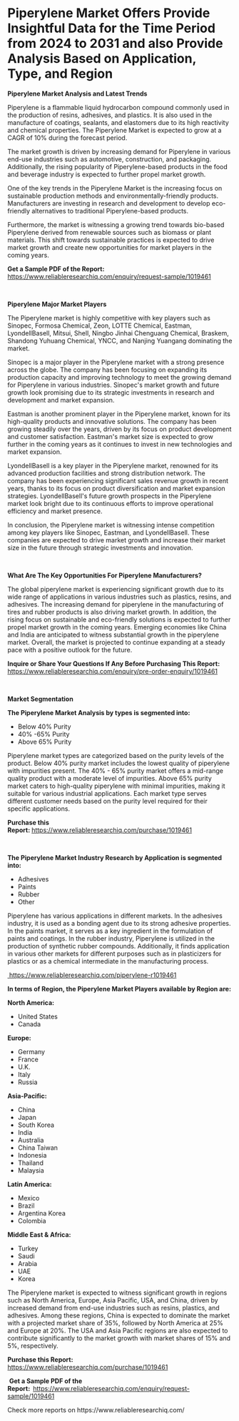 <p><h1>Piperylene Market Offers Provide Insightful Data for the Time Period from 2024 to 2031 and also Provide Analysis Based on Application, Type, and Region</h1></p><p><strong>Piperylene Market Analysis and Latest Trends</strong></p>
<p><p>Piperylene is a flammable liquid hydrocarbon compound commonly used in the production of resins, adhesives, and plastics. It is also used in the manufacture of coatings, sealants, and elastomers due to its high reactivity and chemical properties. The Piperylene Market is expected to grow at a CAGR of 10% during the forecast period.</p><p>The market growth is driven by increasing demand for Piperylene in various end-use industries such as automotive, construction, and packaging. Additionally, the rising popularity of Piperylene-based products in the food and beverage industry is expected to further propel market growth.</p><p>One of the key trends in the Piperylene Market is the increasing focus on sustainable production methods and environmentally-friendly products. Manufacturers are investing in research and development to develop eco-friendly alternatives to traditional Piperylene-based products.</p><p>Furthermore, the market is witnessing a growing trend towards bio-based Piperylene derived from renewable sources such as biomass or plant materials. This shift towards sustainable practices is expected to drive market growth and create new opportunities for market players in the coming years.</p></p>
<p><strong>Get a Sample PDF of the Report:&nbsp;</strong> <a href="https://www.reliableresearchiq.com/enquiry/request-sample/1019461">https://www.reliableresearchiq.com/enquiry/request-sample/1019461</a></p>
<p>&nbsp;</p>
<p><strong>Piperylene Major Market Players</strong></p>
<p><p>The Piperylene market is highly competitive with key players such as Sinopec, Formosa Chemical, Zeon, LOTTE Chemical, Eastman, LyondellBasell, Mitsui, Shell, Ningbo Jinhai Chenguang Chemical, Braskem, Shandong Yuhuang Chemical, YNCC, and Nanjing Yuangang dominating the market.</p><p>Sinopec is a major player in the Piperylene market with a strong presence across the globe. The company has been focusing on expanding its production capacity and improving technology to meet the growing demand for Piperylene in various industries. Sinopec's market growth and future growth look promising due to its strategic investments in research and development and market expansion.</p><p>Eastman is another prominent player in the Piperylene market, known for its high-quality products and innovative solutions. The company has been growing steadily over the years, driven by its focus on product development and customer satisfaction. Eastman's market size is expected to grow further in the coming years as it continues to invest in new technologies and market expansion.</p><p>LyondellBasell is a key player in the Piperylene market, renowned for its advanced production facilities and strong distribution network. The company has been experiencing significant sales revenue growth in recent years, thanks to its focus on product diversification and market expansion strategies. LyondellBasell's future growth prospects in the Piperylene market look bright due to its continuous efforts to improve operational efficiency and market presence.</p><p>In conclusion, the Piperylene market is witnessing intense competition among key players like Sinopec, Eastman, and LyondellBasell. These companies are expected to drive market growth and increase their market size in the future through strategic investments and innovation.</p></p>
<p>&nbsp;</p>
<p><strong>What Are The Key Opportunities For Piperylene Manufacturers?</strong></p>
<p><p>The global piperylene market is experiencing significant growth due to its wide range of applications in various industries such as plastics, resins, and adhesives. The increasing demand for piperylene in the manufacturing of tires and rubber products is also driving market growth. In addition, the rising focus on sustainable and eco-friendly solutions is expected to further propel market growth in the coming years. Emerging economies like China and India are anticipated to witness substantial growth in the piperylene market. Overall, the market is projected to continue expanding at a steady pace with a positive outlook for the future.</p></p>
<p><strong>Inquire or Share Your Questions If Any Before Purchasing This Report:</strong> <a href="https://www.reliableresearchiq.com/enquiry/pre-order-enquiry/1019461">https://www.reliableresearchiq.com/enquiry/pre-order-enquiry/1019461</a></p>
<p>&nbsp;</p>
<p><strong>Market Segmentation</strong></p>
<p><strong>The Piperylene Market Analysis by types is segmented into:</strong></p>
<p><ul><li>Below 40% Purity</li><li>40% -65% Purity</li><li>Above 65% Purity</li></ul></p>
<p><p>Piperylene market types are categorized based on the purity levels of the product. Below 40% purity market includes the lowest quality of piperylene with impurities present. The 40% - 65% purity market offers a mid-range quality product with a moderate level of impurities. Above 65% purity market caters to high-quality piperylene with minimal impurities, making it suitable for various industrial applications. Each market type serves different customer needs based on the purity level required for their specific applications.</p></p>
<p><strong>Purchase this Report:&nbsp;</strong><a href="https://www.reliableresearchiq.com/purchase/1019461">https://www.reliableresearchiq.com/purchase/1019461</a></p>
<p>&nbsp;</p>
<p><strong>The Piperylene Market Industry Research by Application is segmented into:</strong></p>
<p><ul><li>Adhesives</li><li>Paints</li><li>Rubber</li><li>Other</li></ul></p>
<p><p>Piperylene has various applications in different markets. In the adhesives industry, it is used as a bonding agent due to its strong adhesive properties. In the paints market, it serves as a key ingredient in the formulation of paints and coatings. In the rubber industry, Piperylene is utilized in the production of synthetic rubber compounds. Additionally, it finds application in various other markets for different purposes such as in plasticizers for plastics or as a chemical intermediate in the manufacturing process.</p></p>
<p><a href="https://www.reliableresearchiq.com/piperylene-r1019461">&nbsp;https://www.reliableresearchiq.com/piperylene-r1019461</a></p>
<p><strong>In terms of Region, the Piperylene Market Players available by Region are:</strong></p>
<p>
    <p> <strong> North America: </strong>
        <ul>
            <li>United States</li>
            <li>Canada</li>
        </ul>
        </p> 
    <p> <strong> Europe: </strong>
        <ul>
            <li>Germany</li>
            <li>France</li>
            <li>U.K.</li>
            <li>Italy</li>
            <li>Russia</li>
        </ul>
        </p> 
    <p> <strong> Asia-Pacific: </strong>
        <ul>
            <li>China</li>
            <li>Japan</li>
            <li>South Korea</li>
            <li>India</li>
            <li>Australia</li>
            <li>China Taiwan</li>
            <li>Indonesia</li>
            <li>Thailand</li>
            <li>Malaysia</li>
        </ul>
        </p> 
    <p> <strong> Latin America: </strong>
        <ul>
            <li>Mexico</li>
            <li>Brazil</li>
            <li>Argentina Korea</li>
            <li>Colombia</li>
        </ul>
        </p> 
    <p> <strong> Middle East & Africa: </strong>
        <ul>
            <li>Turkey</li>
            <li>Saudi</li>
            <li>Arabia</li>
            <li>UAE</li>
            <li>Korea</li>
        </ul>
    </p>
    </p>
<p><p>The Piperylene market is expected to witness significant growth in regions such as North America, Europe, Asia Pacific, USA, and China, driven by increased demand from end-use industries such as resins, plastics, and adhesives. Among these regions, China is expected to dominate the market with a projected market share of 35%, followed by North America at 25% and Europe at 20%. The USA and Asia Pacific regions are also expected to contribute significantly to the market growth with market shares of 15% and 5%, respectively.</p></p>
<p><strong>Purchase this Report: </strong><a href="https://www.reliableresearchiq.com/purchase/1019461">https://www.reliableresearchiq.com/purchase/1019461</a></p>
<p>&nbsp;<strong>Get a Sample PDF of the Report:&nbsp;&nbsp;</strong><a href="https://www.reliableresearchiq.com/enquiry/request-sample/1019461">https://www.reliableresearchiq.com/enquiry/request-sample/1019461</a></p>
<p><strong></strong></p>
<p>Check more reports on https://www.reliableresearchiq.com/</p>